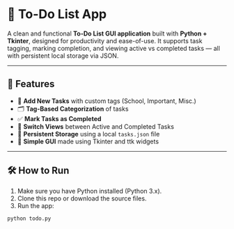 # 📝 To-Do List App

A clean and functional **To-Do List GUI application** built with **Python + Tkinter**, designed for productivity and ease-of-use. It supports task tagging, marking completion, and viewing active vs completed tasks — all with persistent local storage via JSON.

---

## 🚀 Features

- 📌 **Add New Tasks** with custom tags (School, Important, Misc.)
- 🗂️ **Tag-Based Categorization** of tasks
- ✅ **Mark Tasks as Completed**
- 🔄 **Switch Views** between Active and Completed Tasks
- 💾 **Persistent Storage** using a local `tasks.json` file
- 🎨 **Simple GUI** made using Tkinter and ttk widgets

---

## 🛠️ How to Run

1. Make sure you have Python installed (Python 3.x).
2. Clone this repo or download the source files.
3. Run the app:

```bash
python todo.py

